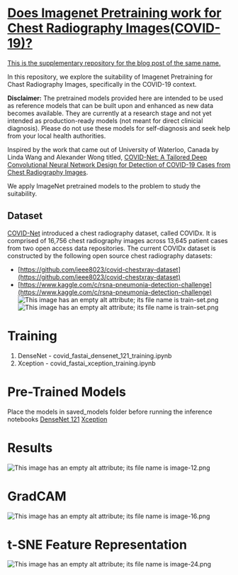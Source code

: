 # [Does Imagenet Pretraining work for Chest Radiography Images(COVID-19)?](https://deep-and-shallow.com/2020/04/05/does-imagenet-pretraining-work-for-chest-radiography-imagescovid-19/)

[This is the supplementary repository for the blog post of the same name.](https://deep-and-shallow.com/2020/04/05/does-imagenet-pretraining-work-for-chest-radiography-imagescovid-19/)

In this repository, we explore the suitability of Imagenet Pretraining for Chast Radiography Images, specifically in the COVID-19 context.

**Disclaimer:** The pretrained models provided here are intended to be used as reference models that can be built upon and enhanced as new data becomes available. They are currently at a research stage and not yet intended as production-ready models (not meant for direct clinicial diagnosis). Please do not use these models for self-diagnosis and seek help from your local health authorities.

Inspired by the work that came out of University of Waterloo, Canada by Linda Wang and Alexander Wong titled, [COVID-Net: A Tailored Deep Convolutional Neural Network Design for Detection of COVID-19 Cases from Chest Radiography Images](https://github.com/lindawangg/COVID-Net). 

We apply ImageNet pretrained models to the problem to study the suitability.
## Dataset 
[COVID-Net](https://github.com/lindawangg/COVID-Net) introduced a  chest radiography dataset, called COVIDx.  It is comprised of 16,756 chest radiography images across 13,645 patient cases from two open access data repositories.
The current COVIDx dataset is constructed by the following open source chest radiography datasets:

-   [https://github.com/ieee8023/covid-chestxray-dataset](https://github.com/ieee8023/covid-chestxray-dataset)
-   [https://www.kaggle.com/c/rsna-pneumonia-detection-challenge](https://www.kaggle.com/c/rsna-pneumonia-detection-challenge)
![This image has an empty alt attribute; its file name is train-set.png](https://deepandshallowml.files.wordpress.com/2020/04/train-set.png?w=1024)
![This image has an empty alt attribute; its file name is train-set.png](https://deepandshallowml.files.wordpress.com/2020/04/train-set.png?w=1024)
# Training
1. DenseNet - covid_fastai_densenet_121_training.ipynb
2. Xception - covid_fastai_xception_training.ipynb

# Pre-Trained Models
Place the models in saved_models folder before running the inference notebooks
[DenseNet 121](https://drive.google.com/open?id=1Fqt9QH34wjxXW-n3FD3NdsokBxj6Duxb)
[Xception](https://drive.google.com/open?id=1TGhBuVW6-DtU4REO14VWERpQZVs2_9cG)
# Results
![This image has an empty alt attribute; its file name is image-12.png](https://deepandshallowml.files.wordpress.com/2020/04/image-12.png?w=956)

# GradCAM
![This image has an empty alt attribute; its file name is image-16.png](https://deepandshallowml.files.wordpress.com/2020/04/image-16.png?w=895)

# t-SNE Feature Representation

![This image has an empty alt attribute; its file name is image-24.png](https://deepandshallowml.files.wordpress.com/2020/04/image-24.png?w=855)